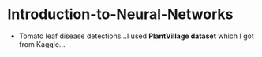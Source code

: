  # Introduction-to-Neural-Networks
 * Tomato leaf disease detections...I used **PlantVillage dataset** which I got from Kaggle...
 
